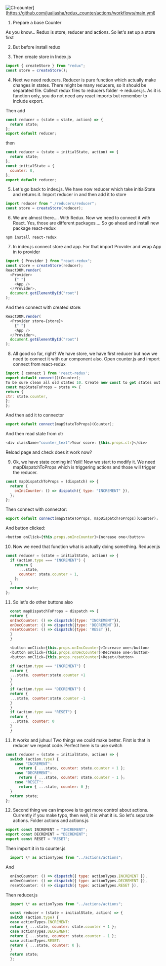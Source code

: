 ![CI-counter](https://github.com/jualiasha/redux_counter/actions/workflows/main.yml/badge.svg)](https://github.com/jualiasha/redux_counter/actions/workflows/main.yml)


1. Prepare a base Counter

As you know... Redux is store, reducer and actions. So let's set up a store first

2. But before install redux

3. Then create store in Index.js

```js
import { createStore } from "redux";
const store = createStore();
```

4. Next we need reducers. Reducer is pure function which actually make changes in states. There might be many reducers, so it should be separated file. Collect redux files to reducers folder -> reducer.js. As it is function only, you do not need any react imports but remember to include export.

Then add

```js
const reducer = (state = state, action) => {
  return state;
};
export default reducer;
```

then

```js
const reducer = (state = initialState, action) => {
  return state;
};
const initialState = {
  counter: 0,
};
export default reducer;
```

5. Let's go back to index.js. We have now reducer which take initialState and returns it. Import reducer in and then add it to store

```js
import reducer from "./reducers/reducer";
const store = createStore(reducer);
```

6. We are almost there.... With Redux. Now we need to connect it with React. Yes, those are different packages.... So go ahead and install new package react-redux

```
npm install react-redux
```

7. In index.js connect store and app. For that import Provider and wrap App in to provider

```js
import { Provider } from "react-redux";
const store = createStore(reducer);
ReactDOM.render(
  <Provider>
    {" "}
    <App />
  </Provider>,
  document.getElementById("root")
);
```

And then connect with created store:

```js
ReactDOM.render(
  <Provider store={store}>
    {" "}
    <App />
  </Provider>,
  document.getElementById("root")
);
```

8. All good so far, right? We have store, we have first reducer but now we need to connect it with our component also. Open counter.js and import connect from react-redux

```js
import { connect } from 'react-redux';
export default connect()(Counter);
To be sure clean all old states 10. Create new const to get states out from component
const mapStateToProps = state => {
return {
ctr: state.counter,
};
};
```

And then add it to connector

```js
export default connect(mapStateToProps)(Counter);
```

And then read state from ctr

```js
<div className="counter_text">Your score: {this.props.ctr}</div>
```

Reload page and check does it work now?

9. Ok, we have state coming in! Yeiii! Now we start to modify it. We need mapDispatchToProps which is triggering actions and those will trigger the reducer.

```js
const mapDispatchToProps = (dispatch) => {
  return {
    onIncCounter: () => dispatch({ type: "INCREMENT" }),
  };
};
```

Then connect with connector:

```js
export default connect(mapStateToProps, mapDispatchToProps)(Counter);
```

And button clicked:

```js
<button onClick={this.props.onIncCounter}>Increase one</button>
```

10. Now we need that function what is actually doing something. Reducer.js

```js
const reducer = (state = initialState, action) => {
  if (action.type === "INCREMENT") {
    return {
      ...state,
      counter: state.counter + 1,
    };
  }
  return state;
};
```

11. So let's do other buttons also

```js
  const mapDispatchToProps = dispatch => {
  return {
  onIncCounter: () => dispatch({type: "INCREMENT"}),
  onDecCounter: () => dispatch({type: 'DECREMENT'}),
  resetCounter: () => dispatch({type: 'RESET'}),
  }
  }

  <button onClick={this.props.onIncCounter}>Increase one</button>
  <button onClick={this.props.onDecCounter}>Decrease one</button>
  <button onClick={this.props.resetCounter}>Reset</button>

  if (action.type === "INCREMENT") {
  return {
  ...state, counter:state.counter +1
  }
  }
  if (action.type === "DECREMENT") {
  return {
  ...state, counter:state.counter -1
  }
  }
  if (action.type === "RESET") {
  return {
  ...state, counter: 0
  }
  }
```

11. It works and juhuu! Two things we could make better. First is that in reducer we repeat code. Perfect here is to use switch

```js
const reducer = (state = initialState, action) => {
  switch (action.type) {
    case "INCREMENT":
      return { ...state, counter: state.counter + 1 };
    case "DECREMENT":
      return { ...state, counter: state.counter - 1 };
    case "RESET":
      return { ...state, counter: 0 };
  }
  return state;
};
```

12. Second thing we can improve is to get more control about actions. Currently if you make typo, then well, it is what it is. So let's separate actions. Folder actions and actions.js

```js
export const INCREMENT = "INCREMENT";
export const DECREMENT = "DECREMENT";
export const RESET = "RESET";
```

Then import it in to counter.js

```js
  import \* as actionTypes from "../actions/actions";
```

And

```js
  onIncCounter: () => dispatch({ type: actionTypes.INCREMENT }),
  onDecCounter: () => dispatch({ type: actionTypes.DECREMENT }),
  resetCounter: () => dispatch({ type: actionTypes.RESET }),
```

Then reducer.js

```js
  import \* as actionTypes from "../actions/actions";

  const reducer = (state = initialState, action) => {
  switch (action.type) {
  case actionTypes.INCREMENT:
  return { ...state, counter: state.counter + 1 };
  case actionTypes.DECREMENT:
  return { ...state, counter: state.counter - 1 };
  case actionTypes.RESET:
  return { ...state, counter: 0 };
  }
  return state;
  };
```
